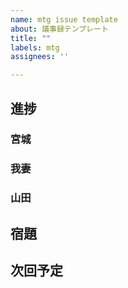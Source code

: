 ```yaml
---
name: mtg issue template
about: 議事録テンプレート
title: ""
labels: mtg
assignees: ''

---
```


## 進捗

### 宮城

### 我妻

### 山田

## 宿題

## 次回予定
